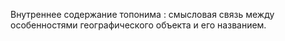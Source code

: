 ---
---

Внутреннее содержание топонима
: смысловая связь между особенностями географического объекта и его названием.
